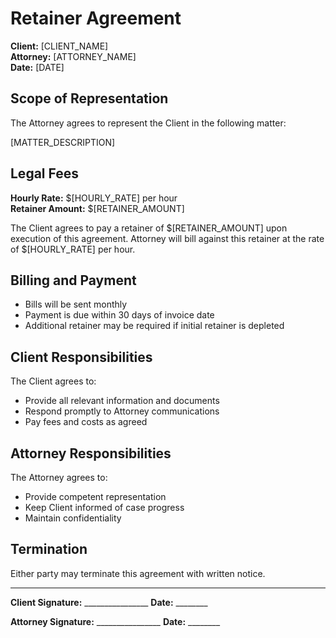 # Retainer Agreement

**Client:** [CLIENT_NAME]  
**Attorney:** [ATTORNEY_NAME]  
**Date:** [DATE]  

## Scope of Representation

The Attorney agrees to represent the Client in the following matter:

[MATTER_DESCRIPTION]

## Legal Fees

**Hourly Rate:** $[HOURLY_RATE] per hour  
**Retainer Amount:** $[RETAINER_AMOUNT]  

The Client agrees to pay a retainer of $[RETAINER_AMOUNT] upon execution of this agreement. Attorney will bill against this retainer at the rate of $[HOURLY_RATE] per hour.

## Billing and Payment

- Bills will be sent monthly
- Payment is due within 30 days of invoice date
- Additional retainer may be required if initial retainer is depleted

## Client Responsibilities

The Client agrees to:
- Provide all relevant information and documents
- Respond promptly to Attorney communications
- Pay fees and costs as agreed

## Attorney Responsibilities

The Attorney agrees to:
- Provide competent representation
- Keep Client informed of case progress
- Maintain confidentiality

## Termination

Either party may terminate this agreement with written notice.

---

**Client Signature:** ________________ **Date:** ________

**Attorney Signature:** ________________ **Date:** ________